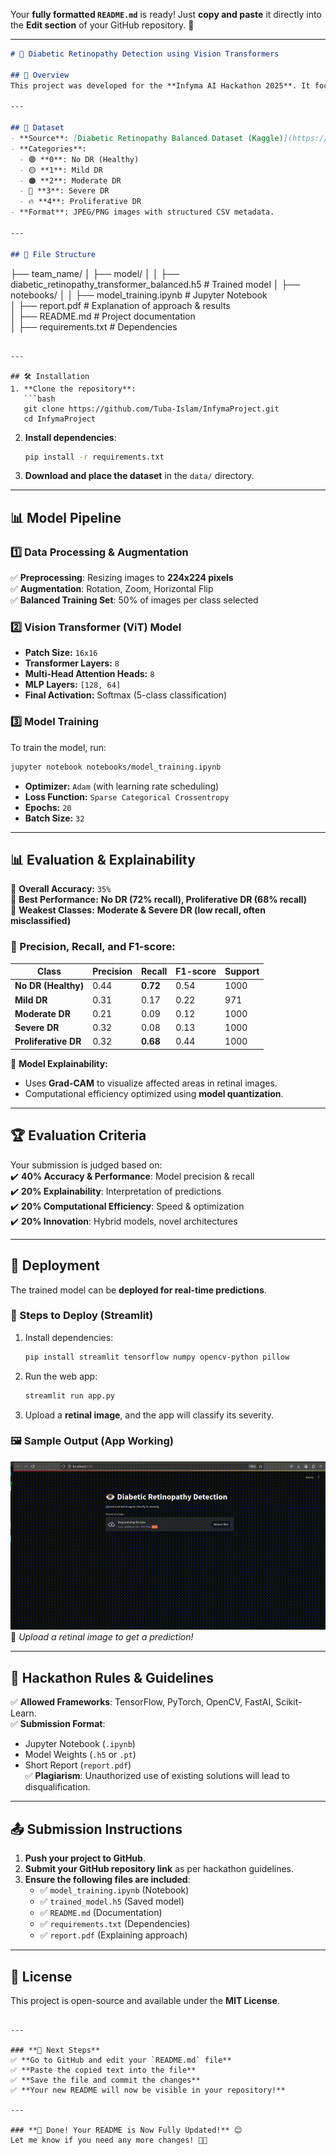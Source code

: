 Your **fully formatted `README.md`** is ready! Just **copy and paste** it directly into the **Edit section** of your GitHub repository. 🚀  

---

```md
# 🚀 Diabetic Retinopathy Detection using Vision Transformers  

## 📌 Overview  
This project was developed for the **Infyma AI Hackathon 2025**. It focuses on detecting **Diabetic Retinopathy (DR)** from retinal images using **Vision Transformers (ViT)**. The model classifies retinal images into different severity levels, aiding in **early diagnosis and treatment**.  

---

## 📂 Dataset  
- **Source**: [Diabetic Retinopathy Balanced Dataset (Kaggle)](https://www.kaggle.com/datasets/kushagratandon12/diabetic-retinopathy-balanced/data)  
- **Categories**:  
  - 🟢 **0**: No DR (Healthy)  
  - 🟡 **1**: Mild DR  
  - 🟠 **2**: Moderate DR  
  - 🔴 **3**: Severe DR  
  - 🔥 **4**: Proliferative DR  
- **Format**: JPEG/PNG images with structured CSV metadata.  

---

## 📁 File Structure  
```
├── team_name/
│   ├── model/
│   │   ├── diabetic_retinopathy_transformer_balanced.h5   # Trained model
│   ├── notebooks/
│   │   ├── model_training.ipynb  # Jupyter Notebook  
│   ├── report.pdf   # Explanation of approach & results  
│   ├── README.md   # Project documentation  
│   ├── requirements.txt   # Dependencies  
```

---

## 🛠 Installation  
1. **Clone the repository**:  
   ```bash
   git clone https://github.com/Tuba-Islam/InfymaProject.git
   cd InfymaProject
   ```
2. **Install dependencies**:  
   ```bash
   pip install -r requirements.txt
   ```
3. **Download and place the dataset** in the `data/` directory.  

---

## 📊 Model Pipeline  

### 1️⃣ **Data Processing & Augmentation**   
✅ **Preprocessing**: Resizing images to **224x224 pixels**  
✅ **Augmentation**: Rotation, Zoom, Horizontal Flip  
✅ **Balanced Training Set**: 50% of images per class selected  

### 2️⃣ **Vision Transformer (ViT) Model**  
- **Patch Size:** `16x16`  
- **Transformer Layers:** `8`  
- **Multi-Head Attention Heads:** `8`  
- **MLP Layers:** `[128, 64]`  
- **Final Activation:** Softmax (5-class classification)  

### 3️⃣ **Model Training**  
To train the model, run:  
```bash
jupyter notebook notebooks/model_training.ipynb
```
- **Optimizer:** `Adam` (with learning rate scheduling)  
- **Loss Function:** `Sparse Categorical Crossentropy`  
- **Epochs:** `20`  
- **Batch Size:** `32`  

---

## 📊 Evaluation & Explainability  
🔹 **Overall Accuracy:** `35%`  
🔹 **Best Performance:** **No DR (72% recall), Proliferative DR (68% recall)**  
🔹 **Weakest Classes:** **Moderate & Severe DR (low recall, often misclassified)**  

### **🔹 Precision, Recall, and F1-score:**
| Class | Precision | Recall | F1-score | Support |
|-------|------------|--------|-----------|---------|
| **No DR (Healthy)** | 0.44 | **0.72** | 0.54 | 1000 |
| **Mild DR** | 0.31 | 0.17 | 0.22 | 971 |
| **Moderate DR** | 0.21 | 0.09 | 0.12 | 1000 |
| **Severe DR** | 0.32 | 0.08 | 0.13 | 1000 |
| **Proliferative DR** | 0.32 | **0.68** | 0.44 | 1000 |

📌 **Model Explainability:**  
- Uses **Grad-CAM** to visualize affected areas in retinal images.  
- Computational efficiency optimized using **model quantization**.  

---

## 🏆 Evaluation Criteria  
Your submission is judged based on:  
✔️ **40% Accuracy & Performance**: Model precision & recall  
✔️ **20% Explainability**: Interpretation of predictions  
✔️ **20% Computational Efficiency**: Speed & optimization  
✔️ **20% Innovation**: Hybrid models, novel architectures  

---

## 🚀 Deployment  
The trained model can be **deployed for real-time predictions**.  

### **🔹 Steps to Deploy (Streamlit)**
1. Install dependencies:
   ```bash
   pip install streamlit tensorflow numpy opencv-python pillow
   ```
2. Run the web app:
   ```bash
   streamlit run app.py
   ```
3. Upload a **retinal image**, and the app will classify its severity.

### **🖼️ Sample Output (App Working)**
![Demo](record.gif)  
📌 *Upload a retinal image to get a prediction!*  

---

## 📜 Hackathon Rules & Guidelines  
✅ **Allowed Frameworks**: TensorFlow, PyTorch, OpenCV, FastAI, Scikit-Learn.  
✅ **Submission Format**:  
  - Jupyter Notebook (`.ipynb`)  
  - Model Weights (`.h5` or `.pt`)  
  - Short Report (`report.pdf`)  
✅ **Plagiarism**: Unauthorized use of existing solutions will lead to disqualification.  

---

## 📤 Submission Instructions  
1. **Push your project to GitHub**.  
2. **Submit your GitHub repository link** as per hackathon guidelines.  
3. **Ensure the following files are included**:  
   - ✅ `model_training.ipynb` (Notebook)  
   - ✅ `trained_model.h5` (Saved model)  
   - ✅ `README.md` (Documentation)  
   - ✅ `requirements.txt` (Dependencies)  
   - ✅ `report.pdf` (Explaining approach)  

---

## 📜 License  
This project is open-source and available under the **MIT License**.  
```

---

### **📌 Next Steps**
✅ **Go to GitHub and edit your `README.md` file**  
✅ **Paste the copied text into the file**  
✅ **Save the file and commit the changes**  
✅ **Your new README will now be visible in your repository!**  

---

### **🚀 Done! Your README is Now Fully Updated!** 😊  
Let me know if you need any more changes! 🚀🔥


